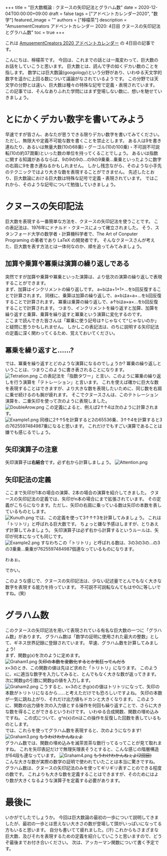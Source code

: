 +++
title =  "巨大数概論 : クヌースの矢印記法とグラハム数"
date = 2020-12-04T00:00:00+09:00
draft = false
tags = ["アドベントカレンダー2020", "数学"]
featured_image = ""
authors = ["檸檬茶"]
description = "AmusementCreators アドベントカレンダー 2020: 4日目 クヌースの矢印記法とグラハム数"
toc = true
+++

これは [AmusementCreators 2020 アドベントカレンダー](https://adventar.org/calendars/5400) の 4日目の記事です。  

こんにちは、檸檬茶です。
今回は、これまでの話とは一風変わって、巨大数のお話をしていこうと思います。
巨大数とは、読んで字の如くデカい数のことを指します。
数学には巨大数論(googology)という分野があり、いわゆる天文学的数字を遥かに上回る数について議論がなされているようです。
この分野では天文学の分野とは違い、巨大数は種々の特殊な記号で定義・表現されています。
この記事では、そんなありふれた学問にはまず登場しない数に、想いを馳せていきましょう。

# とにかくデカい数字を書いてみよう

早速ですが皆さん、あなたが思うできる限りデカい数字を書いてみてください。
ただし、無限大や定義不可能な数を書くことを禁止とします。
ある人は9を書き連ねたり、あるいは無量大数(10の68乗)・グーゴル(10の100乗)・不可説不可説転(10の約37澗乗)といった数の単位を持ってくることでしょう。
あるいは指数に関する知識があるならば、9の9の9の...の9の9乗乗...乗乗といったように数字の右肩に9を書き連ねるかもしれません。
しかし残念ながら、そのような小手先のテクニックではより大きな数を表現することができません。
先述したとおり、巨大数論における巨大数は特殊な記号で定義・表現されています。
ではこれから、そのような記号について勉強していきましょう。

# クヌースの矢印記法
巨大数を表現する一番簡単な方法を、クヌースの矢印記法を使うことです。
この表記法は、1976年にドナルド・クヌースによって確立されました。
そう、スタンフォード大学の数学者・計算機科学者で、The Art of Conputer Programing の著者であり LaTeX の開発者です。
そんなクヌースさんが考えた、巨大数を表す方法とは一体何なのか、順を追ってみてみましょう。

## 加算や乗算や冪乗は演算の繰り返しである
突然ですが加算や乗算や冪乗といった演算は、より低次の演算の繰り返しで表現することができます。  
まず、加算はインクリメントの繰り返しです。
a+bはa+1+1+...をb回反復することで計算されます。
同様に、乗算は加算の繰り返しで、a×bはa+a+...をb回反復することで計算されます。
冪乗は乗算の繰り返しで、a↑bはa×a×...をb回反復することで計算されます。
つまり、インクリメントを繰り返すと加算、加算を繰り返すと乗算、乗算を繰り返すと冪乗という演算に変化するのです。  
ここまで読んできた皆さんは「冪乗に使う記号は↑じゃなくて^じゃないのか」と疑問に思うかもしれません。
しかしこの表記法は、のちに説明する矢印記法の定義に深く関わってくるため、覚えておいてください。

## 冪乗を繰り返すと......?
では、冪乗を繰り返すとどのような演算になるのでしょうか?
冪乗の繰り返しということは、つまりこのように書き表されることになります。  
![Tetration.png](/images/acac2020/Tetration.png)
この表記法を「指数タワー」と言い、このように冪乗の繰り返しを行う演算を「テトレーション」と言います。
これを使えば確かに巨大な数を表現することはできますが、より大きな数を表現したいために、同じ数を右肩に乗せ続けるのも腕が疲れます。
そこでクヌースさんは、このテトレーション演算を、二重矢印を使って次のように表現しました。  
![DoubleArow.png](/images/acac2020/DoubleArrow.png)
この定義によると、例えば2↑↑4は次のように計算されます。  
![Example1.png](/images/acac2020/Example1.png)
同様に2↑↑5を計算すると2の65536乗、3↑↑4を計算すると3の7625597484987乗になると思います。
これだけでもすごい演算であることは嫌でも感じるでしょう。

## 矢印演算子の注意
矢印演算子は**右結合**です。必ず右から計算しましょう。
![Attention.png](/images/acac2020/Attention.png)

## 矢印記法の定義
ここまで矢印が1本の場合の演算、2本の場合の演算を紹介してきました。
クヌースの矢印記法の定義では、矢印がn本の場合にまで拡張されています。
その定義がこちらになります。ただし、矢印の右肩に乗っている数は矢印の本数を表しているものとします。  
![Kunuth.png](/images/acac2020/Kunuth.png)
では、この定義を使って3↑↑↑3を計算してみましょう。
これは「トリトリ」と呼ばれる巨大数です。
ちょっと嫌な予感はしますが、とりあえず計算してみましょう。
矢印演算子は必ず右から計算するというルールは、矢印が何本になっても同じです。  
![Example2.png](/images/acac2020/Example2.png)
すなわちこの「トリトリ」と呼ばれる数は、3の3の3の...の3の3乗乗...乗乗が7625597484987個連なっているものになります。
  
わぁぉ。  
  
でかい。  
  
このような感じで、クヌースの矢印記法は、少ない記述量でとんでもなく大きな数字を表現する能力を持っています。
不可説不可説転なんてもはや0に等しいですね。(笑)

# グラハム数
このクヌースの矢印記法を用いて表現されている有名な巨大数の一つに「グラハム数」があります。
グラハム数は「数学の証明に使用された最大の整数」として、ギネス世界記録に登録されています。
早速、グラハム数を計算してみましょう!  
まず、関数g(x)を次のように定めます。  
![Graham1.png](/images/acac2020/Graham1.png)
~~矢印の本数を変数化するとか気狂ってんだろ~~  
x=3のとき、この関数の値は先ほど求めた「トリトリ」になります。
このように、xに適当な数字を入力してみると、とんでもなく大きな数が返ってきます。  
次に関数gの引数に関数gの値を入力します。  
![Graham2.png](/images/acac2020/Graham2.png)
こうすると、x=3のときg(x)の値はトリトリになって、矢印の本数がトリトリになるから......と考えただけでも恐ろしいですよね。
矢印の本数が一気に跳ね上がり、それだけ出力値もドカンと大きくなります。
このように、関数の出力値を次の入力値とする操作を何回も繰り返すことで、さらに大きな数を得ることができるというわけです。
いわゆる合成関数、関数の埋め込みですね。
この式について、g^n(x)のnはこの操作を反復した回数を表しているものとします。  
では、これらを使ってグラハム数を表現すると、次のようになります!  
![Graham3.png](/images/acac2020/Graham3.png)
~~もうわけわかんねぇよ~~  
グラハム数では、関数の埋め込みを滅茶苦茶な数行ってるってことが見て取れますね。
これを矢印表記だけで無理矢理表そうとすると、こんな感じの階層構造が64段も連なっています。
![Graham4.png](/images/acac2020/Graham4.png)
~~もうわけわかんねぇよ(2回目)~~  
こんな大きな数が実際の数学の証明で使われていたことは本当に驚きですね。  
グラハム数は、クヌースの矢印記法のみを使ってギリギリ表すことのできる程度の数です。
これよりも大きな数を定義することはできますが、そのためにはより数が大きくなるような演算子を定義する必要があります。

# 最後に
いかがでしたでしょうか。
今回は巨大数論の最初の一歩について説明してきましたが、最初の一歩とは思えない大きさの数が登場して頭がいっぱいになってる方もいると思います。
自分も書いてて疲れました。(汗)
これからもさまざまな巨大数、及びそれを表現するための定義を紹介していこうと思いますので、どうぞ最後までお付き合いください。
次は、アッカーマン関数について書く予定です。